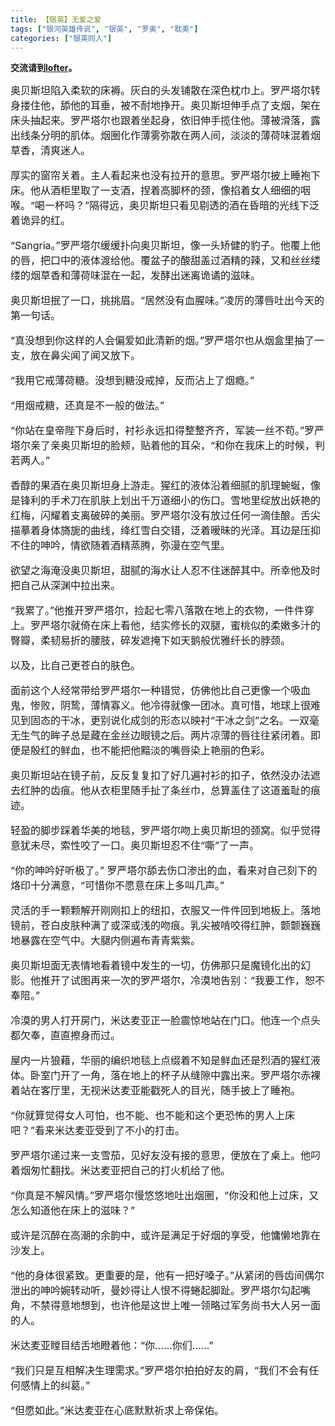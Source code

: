 ```yaml
---
title: 【银英】无爱之爱
tags: ["银河英雄传说", "银英", "罗奥", "耽美"] 
categories: ["银英同人"]
---
```


__交流请到[lofter](http://hanshuangyimu.lofter.com/)。__

<font size="3">
奥贝斯坦陷入柔软的床褥。灰白的头发铺散在深色枕巾上。罗严塔尔转身搂住他，舔他的耳垂，被不耐地挣开。奥贝斯坦伸手点了支烟，架在床头抽起来。罗严塔尔也跟着坐起身，依旧伸手揽住他。薄被滑落，露出线条分明的肌体。烟圈化作薄雾弥散在两人间，淡淡的薄荷味混着烟草香，清爽迷人。

厚实的窗帘关着。主人看起来也没有拉开的意思。罗严塔尔披上睡袍下床。他从酒柜里取了一支酒，捏着高脚杯的颈，像掐着女人细细的咽喉。“喝一杯吗？”隔得远，奥贝斯坦只看见剔透的酒在昏暗的光线下泛着诡异的红。

“Sangria。”罗严塔尔缓缓扑向奥贝斯坦，像一头矫健的豹子。他覆上他的唇，把口中的液体渡给他。覆盆子的酸甜盖过酒精的辣，又和丝丝缕缕的烟草香和薄荷味混在一起，发酵出迷离诡谲的滋味。

奥贝斯坦抿了一口，挑挑眉。“居然没有血腥味。”凌厉的薄唇吐出今天的第一句话。

“真没想到你这样的人会偏爱如此清新的烟。”罗严塔尔也从烟盒里抽了一支，放在鼻尖闻了闻又放下。

“我用它戒薄荷糖。没想到糖没戒掉，反而沾上了烟瘾。”

“用烟戒糖，还真是不一般的做法。”

“你站在皇帝陛下身后时，衬衫永远扣得整整齐齐，军装一丝不苟。”罗严塔尔亲了亲奥贝斯坦的脸颊，贴着他的耳朵，“和你在我床上的时候，判若两人。”

香醇的果酒在奥贝斯坦身上游走。猩红的液体沿着细腻的肌理蜿蜒，像是锋利的手术刀在肌肤上划出千万道细小的伤口。雪地里绽放出妖艳的红梅，闪耀着支离破碎的美丽。罗严塔尔没有放过任何一滴佳酿。舌尖描摹着身体旖旎的曲线，绛红雪白交错，泛着暧昧的光泽。耳边是压抑不住的呻吟，情欲随着酒精蒸腾，弥漫在空气里。

欲望之海淹没奥贝斯坦，甜腻的海水让人忍不住迷醉其中。所幸他及时把自己从深渊中拉出来。

“我累了。”他推开罗严塔尔，捡起七零八落散在地上的衣物，一件件穿上。罗严塔尔就倚在床上看他，结实修长的双腿，蜜桃似的柔嫩多汁的臀瓣，柔韧易折的腰肢，碎发遮掩下如天鹅般优雅纤长的脖颈。

以及，比自己更苍白的肤色。

面前这个人经常带给罗严塔尔一种错觉，仿佛他比自己更像一个吸血鬼，惨败，阴鸷，薄情寡义。他冷得就像一团冰。真可惜，地球上很难见到固态的干冰，更别说化成剑的形态以映衬“干冰之剑”之名。一双毫无生气的眸子总是藏在金丝边眼镜之后。两片凉薄的唇往往紧闭着。即便是殷红的鲜血，也不能把他黯淡的嘴唇染上艳丽的色彩。

奥贝斯坦站在镜子前，反反复复扣了好几遍衬衫的扣子，依然没办法遮去红肿的齿痕。他从衣柜里随手扯了条丝巾，总算盖住了这道羞耻的痕迹。

轻盈的脚步踩着华美的地毯，罗严塔尔吻上奥贝斯坦的颈窝。似乎觉得意犹未尽，索性咬了一口。奥贝斯坦忍不住“嘶”了一声。

“你的呻吟好听极了。” 罗严塔尔舔去伤口渗出的血，看来对自己刻下的烙印十分满意，“可惜你不愿意在床上多叫几声。”

灵活的手一颗颗解开刚刚扣上的纽扣，衣服又一件件回到地板上。落地镜前，苍白皮肤种满了或深或浅的吻痕。乳尖被啃咬得红肿，颤颤巍巍地暴露在空气中。大腿内侧遍布青青紫紫。

奥贝斯坦面无表情地看着镜中发生的一切，仿佛那只是魔镜化出的幻影。他推开了试图再来一次的罗严塔尔，冷漠地告别：“我要工作，恕不奉陪。”

冷漠的男人打开房门，米达麦亚正一脸震惊地站在门口。他连一个点头都欠奉，直直擦身而过。

屋内一片狼藉，华丽的编织地毯上点缀着不知是鲜血还是烈酒的猩红液体。卧室门开了一角，落在地上的杯子从缝隙中露出来。罗严塔尔赤裸着站在客厅里，无视米达麦亚能戳死人的目光，随手披上了睡袍。

“你就算觉得女人可怕，也不能、也不能和这个更恐怖的男人上床吧？”看来米达麦亚受到了不小的打击。

罗严塔尔递过来一支雪茄，见好友没有接的意思，便放在了桌上。他叼着烟匆忙翻找。米达麦亚把自己的打火机给了他。

“你真是不解风情。”罗严塔尔慢悠悠地吐出烟圈，“你没和他上过床，又怎么知道他在床上的滋味？”

或许是沉醉在高潮的余韵中，或许是满足于好烟的享受，他慵懒地靠在沙发上。

“他的身体很紧致。更重要的是，他有一把好嗓子。”从紧闭的唇齿间偶尔泄出的呻吟婉转动听，曼妙得让人恨不得蜷起脚趾。罗严塔尔勾起嘴角，不禁得意地想到，也许他是这世上唯一领略过军务尚书大人另一面的人。

米达麦亚瞠目结舌地瞪着他：“你……你们……”

“我们只是互相解决生理需求。”罗严塔尔拍拍好友的肩，“我们不会有任何感情上的纠葛。”

“但愿如此。”米达麦亚在心底默默祈求上帝保佑。
</font>

